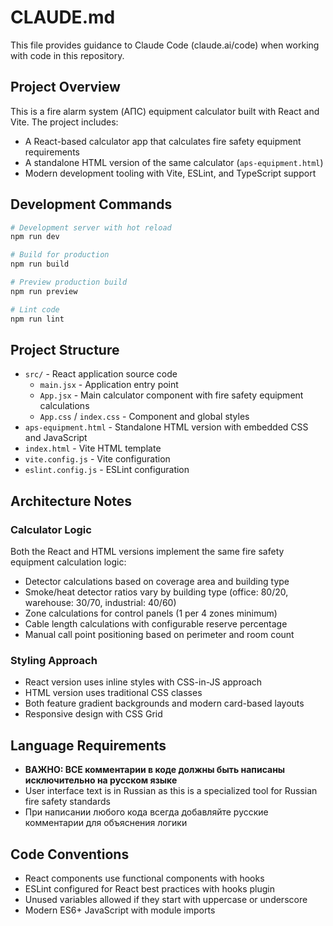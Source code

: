 # CLAUDE.md

This file provides guidance to Claude Code (claude.ai/code) when working with code in this repository.

## Project Overview

This is a fire alarm system (АПС) equipment calculator built with React and Vite. The project includes:
- A React-based calculator app that calculates fire safety equipment requirements
- A standalone HTML version of the same calculator (`aps-equipment.html`)
- Modern development tooling with Vite, ESLint, and TypeScript support

## Development Commands

```bash
# Development server with hot reload
npm run dev

# Build for production
npm run build

# Preview production build
npm run preview

# Lint code
npm run lint
```

## Project Structure

- `src/` - React application source code
  - `main.jsx` - Application entry point
  - `App.jsx` - Main calculator component with fire safety equipment calculations
  - `App.css` / `index.css` - Component and global styles
- `aps-equipment.html` - Standalone HTML version with embedded CSS and JavaScript
- `index.html` - Vite HTML template
- `vite.config.js` - Vite configuration
- `eslint.config.js` - ESLint configuration

## Architecture Notes

### Calculator Logic
Both the React and HTML versions implement the same fire safety equipment calculation logic:
- Detector calculations based on coverage area and building type
- Smoke/heat detector ratios vary by building type (office: 80/20, warehouse: 30/70, industrial: 40/60)
- Zone calculations for control panels (1 per 4 zones minimum)
- Cable length calculations with configurable reserve percentage
- Manual call point positioning based on perimeter and room count

### Styling Approach
- React version uses inline styles with CSS-in-JS approach
- HTML version uses traditional CSS classes
- Both feature gradient backgrounds and modern card-based layouts
- Responsive design with CSS Grid

## Language Requirements

- **ВАЖНО: ВСЕ комментарии в коде должны быть написаны исключительно на русском языке**
- User interface text is in Russian as this is a specialized tool for Russian fire safety standards
- При написании любого кода всегда добавляйте русские комментарии для объяснения логики

## Code Conventions

- React components use functional components with hooks
- ESLint configured for React best practices with hooks plugin
- Unused variables allowed if they start with uppercase or underscore
- Modern ES6+ JavaScript with module imports